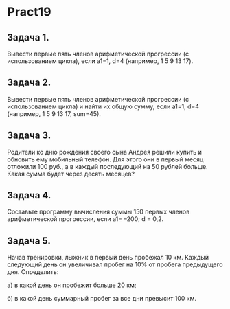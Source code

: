# Pract19
## Задача 1. 
Вывести первые пять членов арифметической прогрессии (с использованием цикла), если a1=1, d=4 (например, 1  5  9  13  17).

## Задача 2. 
Вывести первые пять членов арифметической прогрессии (с использованием цикла) и найти их общую сумму, если a1=1, d=4 (например, 1  5  9  13  17, sum=45).

## Задача 3. 
Родители ко дню рождения своего сына Андрея решили купить и обновить ему мобильный телефон. Для этого они в первый месяц отложили 100 руб., а в каждый последующий на 50 рублей больше. Какая сумма будет через десять месяцев?

## Задача 4. 
Составьте программу вычисления суммы 150 первых членов арифметической прогрессии, если a1= –200; d = 0,2.

## Задача 5. 
Начав тренировки, лыжник в первый день пробежал 10 км. Каждый следующий день он увеличивал пробег на 10% от пробега предыдущего дня. Определить:

а) в какой день он пробежит больше 20 км;

б) в какой день суммарный пробег за все дни превысит 100 км.
